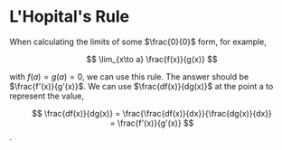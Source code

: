 # L'Hopital's Rule

When calculating the limits of some $\frac{0}{0}$ form,
for example,

$$
\lim_{x\to a} \frac{f(x)}{g(x)}
$$

with $f(a)=g(a)=0$, we can use this rule.
The answer should be $\frac{f'(x)}{g'(x)}$.
We can use $\frac{df(x)}{dg(x)}$ at the point a to represent the value,

$$
\frac{df(x)}{dg(x)} = \frac{\frac{df(x)}{dx}}{\frac{dg(x)}{dx}} = \frac{f'(x)}{g'(x)}
$$.
